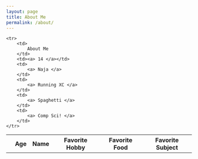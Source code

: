 ```yaml
---
layout: page
title: About Me
permalink: /about/
---
```



<table>
    <tr>
     <th></th>
     <th>Age</th>
     <th>Name</th>
     <th>Favorite Hobby</th>
     <th>Favorite Food</th>
     <th>Favorite Subject</th>
    </tr>

    <tr>
        <td>
            About Me
        </td>
        <td><a> 14 </a></td>
        <td>
            <a> Naja </a>
        </td>
        <td>
            <a> Running XC </a>
        </td>
        <td>
            <a> Spaghetti </a>
        </td>
        <td>
            <a> Comp Sci! </a>
        </td>
    </tr>

